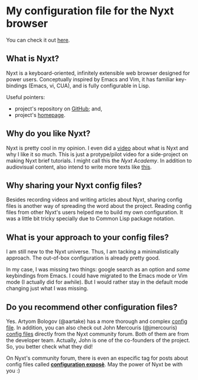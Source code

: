 # My configuration file for the Nyxt browser

You can check it out [here](https://github.com/pdelfino/nyxt-config/blob/main/init.lisp).

## What is Nyxt?

Nyxt is a keyboard-oriented, infinitely extensible web browser designed for power users. Conceptually inspired by Emacs and Vim, it has familiar key-bindings (Emacs, vi, CUA), and is fully configurable in Lisp.

Useful pointers:
- project's repository on [GitHub](https://github.com/atlas-engineer/nyxt); and,
- project's [homepage](https://nyxt.atlas.engineer/).

## Why do you like Nyxt?
 
Nyxt is pretty cool in my opinion. I even did a [video](https://www.youtube.com/watch?v=8yBjfjFE0fk) about what is Nyxt and why I like it so much. This is just a protype/pilot video for a side-project on making Nyxt brief tutorials. I might call this the *Nyxt Academy*. In addition to audiovisual content, also intend to write more texts like [this](https://nyxt.atlas.engineer/article/enable-mode.org).

## Why sharing your Nyxt config files?

Besides recording videos and writing articles about Nyxt, sharing config files is another way of spreading the word about the project. Reading config files from other Nyxt's users helped me to build my own configuration. It was a little bit tricky specially due to Common Lisp package notation.

## What is your approach to your config files?

I am still new to the Nyxt universe. Thus, I am tacking a minimalistically approach. The out-of-box configuration is already pretty good.

In my case, I was missing two things: google search as an option and *some* keybindings from Emacs. I could have migrated to the Emacs mode or Vim mode (I actually did for awhile). But I would rather stay in the default mode changing just what I was missing.

## Do you recommend other configuration files?

Yes.  Artyom Bologov (@aartake) has a more thorough and complex [config file](https://github.com/aartaka/nyxt-config). In addition, you can also check out John Mercouris (@jmercouris) [config files](https://discourse.atlas.engineer/t/my-lightweight-configuration/47/6) directly from the Nyxt community forum. Both of them are from the developer team. Actually, John is one of the co-founders of the project. So, you better check what they did!

On Nyxt's community forum, there is even an especific tag for posts about config files called [**configuration exposè**](https://discourse.atlas.engineer/c/nyxt/configuration-expose/8). May the power of Nyxt be with you :)

